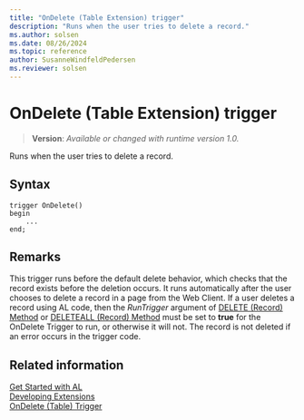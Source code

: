 ```yaml
---
title: "OnDelete (Table Extension) trigger"
description: "Runs when the user tries to delete a record."
ms.author: solsen
ms.date: 08/26/2024
ms.topic: reference
author: SusanneWindfeldPedersen
ms.reviewer: solsen
---
```

[//]: # (START>DO_NOT_EDIT)
[//]: # (IMPORTANT:Do not edit any of the content between here and the END>DO_NOT_EDIT.)
[//]: # (Any modifications should be made in the .xml files in the ModernDev repo.)

# OnDelete (Table Extension) trigger
> **Version**: _Available or changed with runtime version 1.0._

Runs when the user tries to delete a record.


## Syntax
```AL
trigger OnDelete()
begin
    ...
end;
```



[//]: # (IMPORTANT: END>DO_NOT_EDIT)

## Remarks  
 This trigger runs before the default delete behavior, which checks that the record exists before the deletion occurs. It runs automatically after the user chooses to delete a record in a page from the Web Client. If a user deletes a record using AL code, then the *RunTrigger* argument of [DELETE (Record) Method](../../methods-auto/record/record-delete-method.md) or [DELETEALL (Record) Method](../../methods-auto/record/record-deleteall-method.md) must be set to **true** for the OnDelete Trigger to run, or otherwise it will not. The record is not deleted if an error occurs in the trigger code.  

## Related information  
[Get Started with AL](../../devenv-get-started.md)  
[Developing Extensions](../../devenv-dev-overview.md)  
[OnDelete (Table) Trigger](../table/devenv-ondelete-table-trigger.md)
